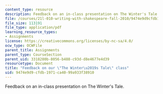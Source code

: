 ```yaml
---
content_type: resource
description: Feedback on an in-class presentation on The Winter's Tale.
file: /courses/21l-010-writing-with-shakespeare-fall-2010/9474e9d9cfdb1971ca4099a933f38910_MIT21L_010F10_assn15.pdf
file_size: 113191
file_type: application/pdf
learning_resource_types:
- Assignments
license: https://creativecommons.org/licenses/by-nc-sa/4.0/
ocw_type: OCWFile
parent_title: Assignments
parent_type: CourseSection
parent_uid: 3318280b-8056-b488-c93d-d8e4677e4d39
resourcetype: Document
title: "Feedback on our \"The Winter\u2019s Tale\" class"
uid: 9474e9d9-cfdb-1971-ca40-99a933f38910
---
```

Feedback on an in-class presentation on The Winter's Tale.